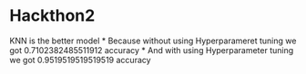 # Hackthon2
KNN is the better model * Because without using Hyperparameret tuning we got 0.7102382485511912 accuracy * And with using Hyperparameter tuning we got 0.9519519519519519 accuracy
